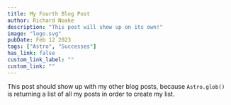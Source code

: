 ```yaml
---
title: My Fourth Blog Post
author: Richard Noake
description: "This post will show up on its own!"
image: "logo.svg"
pubDate: Feb 12 2023
tags: ["Astro", "Successes"]
has_link: false
custom_link_label: ""
custom_link: ""
---
```


This post should show up with my other blog posts, because `Astro.glob()` is returning a list of all my posts in order to create my list.
